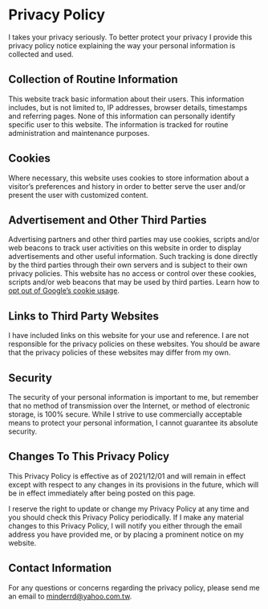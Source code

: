 # Privacy Policy

I takes your privacy seriously. To better protect your privacy I provide this privacy policy notice explaining the way your personal information is collected and used.

## Collection of Routine Information

This website track basic information about their users. This information includes, but is not limited to, IP addresses, browser details, timestamps and referring pages. None of this information can personally identify specific user to this website. The information is tracked for routine administration and maintenance purposes.

## Cookies

Where necessary, this website uses cookies to store information about a visitor’s preferences and history in order to better serve the user and/or present the user with customized content.

## Advertisement and Other Third Parties

Advertising partners and other third parties may use cookies, scripts and/or web beacons to track user activities on this website in order to display advertisements and other useful information. Such tracking is done directly by the third parties through their own servers and is subject to their own privacy policies. This website has no access or control over these cookies, scripts and/or web beacons that may be used by third parties. Learn how to [opt out of Google’s cookie usage](http://www.google.com/privacy_ads.html).

## Links to Third Party Websites

I have included links on this website for your use and reference. I are not responsible for the privacy policies on these websites. You should be aware that the privacy policies of these websites may differ from my own.

## Security

The security of your personal information is important to me, but remember that no method of transmission over the Internet, or method of electronic storage, is 100% secure. While I strive to use commercially acceptable means to protect your personal information, I cannot guarantee its absolute security.

## Changes To This Privacy Policy

This Privacy Policy is effective as of 2021/12/01 and will remain in effect except with respect to any changes in its provisions in the future, which will be in effect immediately after being posted on this page.

I reserve the right to update or change my Privacy Policy at any time and you should check this Privacy Policy periodically. If I make any material changes to this Privacy Policy, I will notify you either through the email address you have provided me, or by placing a prominent notice on my website.

## Contact Information

For any questions or concerns regarding the privacy policy, please send me an email to minderrd@yahoo.com.tw.
